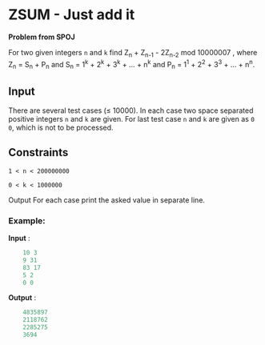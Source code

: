 # ZSUM - Just add it

**Problem from SPOJ**

For two given integers `n` and `k` find  Z<sub>n</sub> + Z<sub>n-1</sub> - 2Z<sub>n-2</sub> mod 10000007 , where Z<sub>n</sub> = S<sub>n</sub> + P<sub>n</sub> and S<sub>n</sub> = 1<sup>k</sup> + 2<sup>k</sup> + 3<sup>k</sup> + … + n<sup>k</sup> and P<sub>n</sub> = 1<sup>1</sup> + 2<sup>2</sup> + 3<sup>3</sup> + … + n<sup>n</sup>.

## Input
There are several test cases (≤ 10000). In each case two space separated positive integers `n` and `k` are given. 
For last test case `n` and `k` are given as `0 0`, which is not to be processed.

## Constraints
`1 < n < 200000000`

`0 < k < 1000000`

Output
For each case print the asked value in separate line.

### Example:

**Input** : 
```java
    10 3
    9 31
    83 17
    5 2
    0 0
```

**Output** : 
```java
    4835897
    2118762
    2285275
    3694
```


